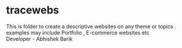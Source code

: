 # tracewebs
This is folder to create a descriptive websites on any theme or topics . examples may include Portfolio , E-commerce websites etc
<br>
Developer - Abhishek Barik
